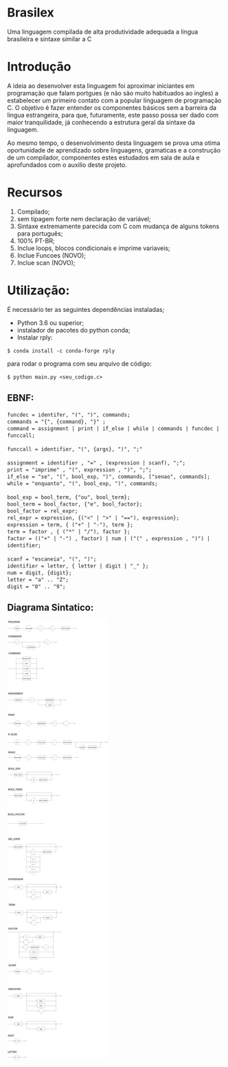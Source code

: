 # Brasilex
Uma linguagem compilada de alta produtividade adequada a lingua brasileira e sintaxe similar a C

# Introdução
A ideia ao desenvolver esta linguagem foi aproximar iniciantes em programação que falam portgues (e não são muito habituados ao ingles) a estabelecer um primeiro contato com a popular linguagem de programação C. O objetivo é fazer entender os componentes básicos sem a barreira da lingua estrangeira, para que, futuramente, este passo possa ser dado com maior tranquilidade, já conhecendo a estrutura geral da sintaxe da linguagem.

Ao mesmo tempo, o desenvolvimento desta linguagem se prova uma otima oportunidade de aprendizado sobre linguagens, gramaticas e a construção de um compilador, componentes estes estudados em sala de aula e aprofundados com o auxilio deste projeto.

# Recursos

1. Compilado;
2. sem tipagem forte nem declaração de variável;
3. Sintaxe extremamente parecida com C com mudança de alguns tokens para português;
4. 100% PT-BR;
5. Inclue loops, blocos condicionais e imprime variaveis;
6. Inclue Funcoes (NOVO);
7. Inclue scan (NOVO);

# Utilização:

É necessário ter as seguintes dependências instaladas;

* Python 3.6 ou superior;
* instalador de pacotes do python conda;
* Instalar rply:

```
$ conda install -c conda-forge rply
```

para rodar o programa com seu arquivo de código:


```
$ python main.py <seu_codigo.c>
```

## EBNF:

```ebnf
funcdec = identifer, "(", ")", commands;
commands = "{", {command}, "}" ;
command = assignment | print | if_else | while | commands | funcdec | funccall;

funccall = identifier, "(", {args}, ")", ";"

assignment = identifier , "=" , (expression | scanf), ";";
print = "imprime" , "(", expression , ")", ";";
if_else = "se", "(", bool_exp, ")", commands, ["senao", commands];
while = "enquanto", "(", bool_exp, ")", commands;

bool_exp = bool_term, {"ou", bool_term}; 
bool_term = bool_factor, {"e", bool_factor};
bool_factor = rel_expr;
rel_expr = expression, {("<" | ">" | "=="), expression};
expression = term, { ("+" | "-"), term };
term = factor , { ("*" | "/"), factor };
factor = (("+" | "-") , factor) | num | ("(" , expression , ")") | identifier;

scanf = "escaneia", "(", ")";
identifier = letter, { letter | digit | "_" };
num = digit, {digit};
letter = "a" .. "Z";
digit = "0" .. "9";
```

## Diagrama Sintatico:

![Alt text](imgs/brasilex_ds.png?raw=true "SYNTAX DIAGRAM")
